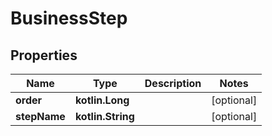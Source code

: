 
# BusinessStep

## Properties
| Name | Type | Description | Notes |
| ------------ | ------------- | ------------- | ------------- |
| **order** | **kotlin.Long** |  |  [optional] |
| **stepName** | **kotlin.String** |  |  [optional] |



